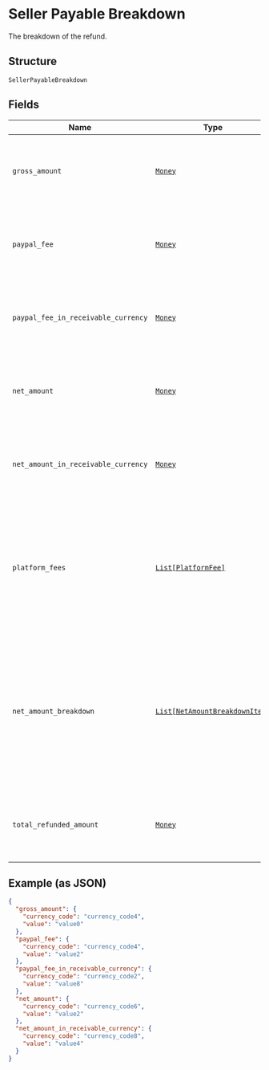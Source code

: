
# Seller Payable Breakdown

The breakdown of the refund.

## Structure

`SellerPayableBreakdown`

## Fields

| Name | Type | Tags | Description |
|  --- | --- | --- | --- |
| `gross_amount` | [`Money`](../../doc/models/money.md) | Optional | The currency and amount for a financial transaction, such as a balance or payment due. |
| `paypal_fee` | [`Money`](../../doc/models/money.md) | Optional | The currency and amount for a financial transaction, such as a balance or payment due. |
| `paypal_fee_in_receivable_currency` | [`Money`](../../doc/models/money.md) | Optional | The currency and amount for a financial transaction, such as a balance or payment due. |
| `net_amount` | [`Money`](../../doc/models/money.md) | Optional | The currency and amount for a financial transaction, such as a balance or payment due. |
| `net_amount_in_receivable_currency` | [`Money`](../../doc/models/money.md) | Optional | The currency and amount for a financial transaction, such as a balance or payment due. |
| `platform_fees` | [`List[PlatformFee]`](../../doc/models/platform-fee.md) | Optional | An array of platform or partner fees, commissions, or brokerage fees for the refund.<br><br>**Constraints**: *Minimum Items*: `0`, *Maximum Items*: `1` |
| `net_amount_breakdown` | [`List[NetAmountBreakdownItem]`](../../doc/models/net-amount-breakdown-item.md) | Optional | An array of breakdown values for the net amount. Returned when the currency of the refund is different from the currency of the PayPal account where the payee holds their funds. |
| `total_refunded_amount` | [`Money`](../../doc/models/money.md) | Optional | The currency and amount for a financial transaction, such as a balance or payment due. |

## Example (as JSON)

```json
{
  "gross_amount": {
    "currency_code": "currency_code4",
    "value": "value0"
  },
  "paypal_fee": {
    "currency_code": "currency_code4",
    "value": "value2"
  },
  "paypal_fee_in_receivable_currency": {
    "currency_code": "currency_code2",
    "value": "value8"
  },
  "net_amount": {
    "currency_code": "currency_code6",
    "value": "value2"
  },
  "net_amount_in_receivable_currency": {
    "currency_code": "currency_code8",
    "value": "value4"
  }
}
```


